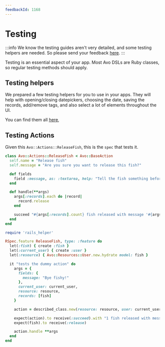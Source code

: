 ```yaml
---
feedbackId: 1168
---
```


# Testing

:::info
We know the testing guides aren't very detailed, and some testing helpers are needed. So please send your feedback [here](https://github.com/avo-hq/avo/discussions/1168).
:::

Testing is an essential aspect of your app. Most Avo DSLs are Ruby classes, so regular testing methods should apply.

## Testing helpers

We prepared a few testing helpers for you to use in your apps. They will help with opening/closing datepickers, choosing the date, saving the records, add/remove tags, and also select a lot of elements throughout the UI.

You can find them all [here](https://github.com/avo-hq/avo/blob/main/lib/avo/test_helpers.rb),

## Testing Actions

Given this `Avo::Actions::ReleaseFish`, this is the `spec` that tests it.

```ruby
class Avo::Actions::ReleaseFish < Avo::BaseAction
  self.name = "Release fish"
  self.message = "Are you sure you want to release this fish?"

  def fields
    field :message, as: :textarea, help: "Tell the fish something before releasing."
  end

  def handle(**args)
    args[:records].each do |record|
      record.release
    end

    succeed "#{args[:records].count} fish released with message '#{args[:fields][:message]}'."
  end
end

```

```ruby
require 'rails_helper'

RSpec.feature ReleaseFish, type: :feature do
  let(:fish) { create :fish }
  let(:current_user) { create :user }
  let(:resource) { Avo::Resources::User.new.hydrate model: fish }

  it "tests the dummy action" do
    args = {
      fields: {
        message: "Bye fishy!"
      },
      current_user: current_user,
      resource: resource,
      records: [fish]
    }

    action = described_class.new(resource: resource, user: current_user, view: :edit)

    expect(action).to receive(:succeed).with "1 fish released with message 'Bye fishy!'."
    expect(fish).to receive(:release)

    action.handle **args
  end
end
```
